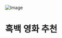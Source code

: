![Image](https://github.com/user-attachments/assets/e97b6231-d311-499c-a6d2-d431dcca4418)
# 흑백 영화 추천
